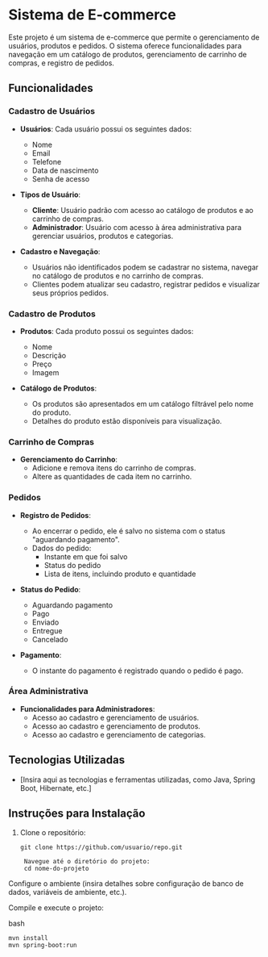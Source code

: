 # Sistema de E-commerce

Este projeto é um sistema de e-commerce que permite o gerenciamento de usuários, produtos e pedidos. O sistema oferece funcionalidades para navegação em um catálogo de produtos, gerenciamento de carrinho de compras, e registro de pedidos.

## Funcionalidades

### Cadastro de Usuários

- **Usuários**: Cada usuário possui os seguintes dados:
  - Nome
  - Email
  - Telefone
  - Data de nascimento
  - Senha de acesso

- **Tipos de Usuário**:
  - **Cliente**: Usuário padrão com acesso ao catálogo de produtos e ao carrinho de compras.
  - **Administrador**: Usuário com acesso à área administrativa para gerenciar usuários, produtos e categorias.

- **Cadastro e Navegação**:
  - Usuários não identificados podem se cadastrar no sistema, navegar no catálogo de produtos e no carrinho de compras.
  - Clientes podem atualizar seu cadastro, registrar pedidos e visualizar seus próprios pedidos.

### Cadastro de Produtos

- **Produtos**: Cada produto possui os seguintes dados:
  - Nome
  - Descrição
  - Preço
  - Imagem

- **Catálogo de Produtos**:
  - Os produtos são apresentados em um catálogo filtrável pelo nome do produto.
  - Detalhes do produto estão disponíveis para visualização.

### Carrinho de Compras

- **Gerenciamento do Carrinho**:
  - Adicione e remova itens do carrinho de compras.
  - Altere as quantidades de cada item no carrinho.

### Pedidos

- **Registro de Pedidos**:
  - Ao encerrar o pedido, ele é salvo no sistema com o status "aguardando pagamento".
  - Dados do pedido:
    - Instante em que foi salvo
    - Status do pedido
    - Lista de itens, incluindo produto e quantidade

- **Status do Pedido**:
  - Aguardando pagamento
  - Pago
  - Enviado
  - Entregue
  - Cancelado

- **Pagamento**:
  - O instante do pagamento é registrado quando o pedido é pago.

### Área Administrativa

- **Funcionalidades para Administradores**:
  - Acesso ao cadastro e gerenciamento de usuários.
  - Acesso ao cadastro e gerenciamento de produtos.
  - Acesso ao cadastro e gerenciamento de categorias.

## Tecnologias Utilizadas

- [Insira aqui as tecnologias e ferramentas utilizadas, como Java, Spring Boot, Hibernate, etc.]

## Instruções para Instalação

1. Clone o repositório:

   ```
   git clone https://github.com/usuario/repo.git

    Navegue até o diretório do projeto:
    cd nome-do-projeto

Configure o ambiente (insira detalhes sobre configuração de banco de dados, variáveis de ambiente, etc.).

Compile e execute o projeto:

bash

    mvn install
    mvn spring-boot:run

